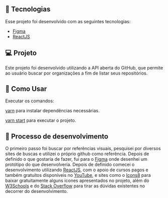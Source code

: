 ## :rocket:  Tecnologias

Esse projeto foi desenvolvido com as seguintes tecnologias:

- [Figma](https://www.figma.com/design/)
- [ReactJS](https://pt-br.reactjs.org/)

## 💻  Projeto

Este projeto foi desenvolvido utilizando a API aberta do GitHub, que permite ao usuário buscar por organizações a fim de listar seus repositórios.

## 📒 Como Usar
Executar os comandos:

[yarn]() para instalar dependências necessárias.

[yarn start]() para executar o projeto.


## 📌 Processo de desenvolvimento

O primeiro passo foi buscar por referências visuais, pesquisei por diversos sites de buscas e utilizei o próprio github como referência. Depois de definido o que gostaria de fazer, fui para o [Figma](https://www.figma.com/design/) onde desenhei um protótipo do que desenvolveria.
Depois de definido comecei o desenvolvimento utilizando [ReactJS](https://pt-br.reactjs.org/), com o apoio de cursos pagos e também gratuítos disponíveis no [YouTube](https://www.youtube.com/), e sites como o [Icons8](https://icons8.com.br/) para baixar gratuitamente alguns icones apresentados no projeto, além do [W3Schools](https://www.w3schools.com/) e do [Stack Overflow](https://pt.stackoverflow.com/) para tirar as dúvidas existentes no decorrer do desenvolvimento.
